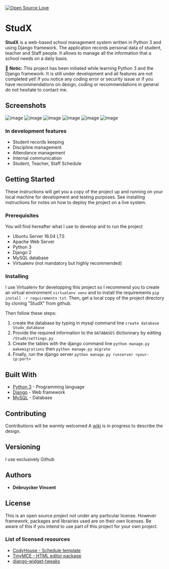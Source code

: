 [![Open Source Love](https://badges.frapsoft.com/os/v2/open-source.png?v=103)](https://github.com/ellerbrock/open-source-badges/)

# StudX

**StudX** is a web-based school management system written in Python 3 and using Django framework.
The application records personal data of student, teacher and Staff people. It allows to manage all the information that a school needs on a daily basis. 

:loudspeaker:
**Notic:** This project has been initiated while learning Python 3 and the Django framework. It is still under development and all features are not completed yet! If you notice any coding error or security issue or if you have recommendations on design, coding or recommendations in general do not hesitate to contact me.

## Screenshots
![image](https://user-images.githubusercontent.com/6607633/59228669-b6591900-8bd8-11e9-854c-012cebd92d0e.png)
![image](https://user-images.githubusercontent.com/6607633/59228706-cec93380-8bd8-11e9-8746-88d6ba6833e8.png)
![image](https://user-images.githubusercontent.com/6607633/59228742-e4d6f400-8bd8-11e9-85bc-1257341b49c5.png)
![image](https://user-images.githubusercontent.com/6607633/59228919-56af3d80-8bd9-11e9-8154-afbda218d6e6.png)
![image](https://user-images.githubusercontent.com/6607633/59228606-890c6b00-8bd8-11e9-8949-16ebb0014900.png)
![image](https://user-images.githubusercontent.com/6607633/59386621-6b214080-8d67-11e9-9021-cf6968923c7a.png)

### In development features

* Student records keeping
* Discipline management
* Attendance management
* Internal communication
* Student, Teacher, Staff Schedule


## Getting Started

These instructions will get you a copy of the project up and running on your local machine for development and testing purposes. See installing instructions for notes on how to deploy the project on a live system.

### Prerequisites
You will find hereafter what I use to develop and to run the project
* Ubuntu Server 16.04 LTS 
* Apache Web Server
* Python 3
* Django 2
* MySQL database
* Virtualenv (not mandatory but highly recommended)

### Installing
I use Virtualenv for developping this project so I recommend you to create an virtual environment `virtualenv venv` and to install the requirements `pip install -r requirements.txt`. Then, get a local copy of the project directory by cloning "StudX" from github.

Then follow these steps:
1. create the database by typing in mysql command line `create database Studx_database`
2. Provide the required information to the `DATABASES` dictionnary by editing `/StudX/settings.py`
3. Create the tables with the django command line `python manage.py makemigrations` then `python manage.py migrate`
4. Finally, run the django server `python manage.py runserver <your-ip:port>`

## Built With

* [Python 3](https://www.python.org/downloads/) - Programming language
* [Django](https://www.djangoproject.com/) - Web framework 
* [MySQL](https://www.mysql.com/) - Database


## Contributing
Contributions will be warmly welcomed 
A [wiki](https://github.com/ghrimx/StudX/wiki/Software-requirements-specification) is in progress to describe the design. 

## Versioning
I use exclusively Github

## Authors

* **Debruycker Vincent**

## License

This is an open source project not under any particular license.
However framework, packages and librairies used are on their own licenses. Be aware of this if you intend to use part of this project for your own project.

### List of licensed resources 
* [CodyHouse - Schedule template](https://github.com/CodyHouse/schedule-template.git)
* [TinyMCE - HTML editor package](https://www.tiny.cloud/)
* [django-widget-tweaks](https://pypi.org/project/django-widget-tweaks/)





